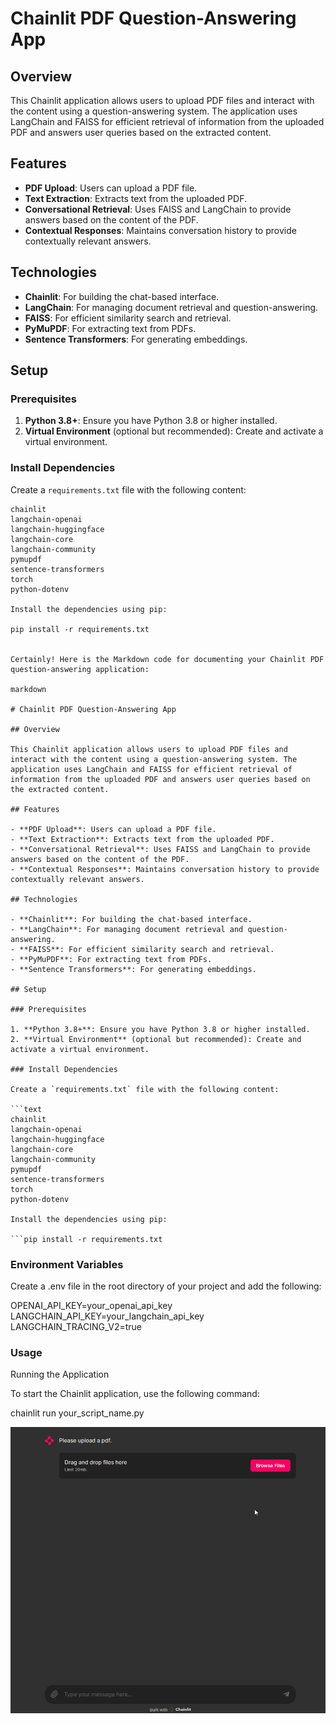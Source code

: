 # Chainlit PDF Question-Answering App

## Overview

This Chainlit application allows users to upload PDF files and interact with the content using a question-answering system. The application uses LangChain and FAISS for efficient retrieval of information from the uploaded PDF and answers user queries based on the extracted content.

## Features

- **PDF Upload**: Users can upload a PDF file.
- **Text Extraction**: Extracts text from the uploaded PDF.
- **Conversational Retrieval**: Uses FAISS and LangChain to provide answers based on the content of the PDF.
- **Contextual Responses**: Maintains conversation history to provide contextually relevant answers.

## Technologies

- **Chainlit**: For building the chat-based interface.
- **LangChain**: For managing document retrieval and question-answering.
- **FAISS**: For efficient similarity search and retrieval.
- **PyMuPDF**: For extracting text from PDFs.
- **Sentence Transformers**: For generating embeddings.

## Setup

### Prerequisites

1. **Python 3.8+**: Ensure you have Python 3.8 or higher installed.
2. **Virtual Environment** (optional but recommended): Create and activate a virtual environment.

### Install Dependencies

Create a `requirements.txt` file with the following content:

```text
chainlit
langchain-openai
langchain-huggingface
langchain-core
langchain-community
pymupdf
sentence-transformers
torch
python-dotenv

Install the dependencies using pip:

pip install -r requirements.txt


Certainly! Here is the Markdown code for documenting your Chainlit PDF question-answering application:

markdown

# Chainlit PDF Question-Answering App

## Overview

This Chainlit application allows users to upload PDF files and interact with the content using a question-answering system. The application uses LangChain and FAISS for efficient retrieval of information from the uploaded PDF and answers user queries based on the extracted content.

## Features

- **PDF Upload**: Users can upload a PDF file.
- **Text Extraction**: Extracts text from the uploaded PDF.
- **Conversational Retrieval**: Uses FAISS and LangChain to provide answers based on the content of the PDF.
- **Contextual Responses**: Maintains conversation history to provide contextually relevant answers.

## Technologies

- **Chainlit**: For building the chat-based interface.
- **LangChain**: For managing document retrieval and question-answering.
- **FAISS**: For efficient similarity search and retrieval.
- **PyMuPDF**: For extracting text from PDFs.
- **Sentence Transformers**: For generating embeddings.

## Setup

### Prerequisites

1. **Python 3.8+**: Ensure you have Python 3.8 or higher installed.
2. **Virtual Environment** (optional but recommended): Create and activate a virtual environment.

### Install Dependencies

Create a `requirements.txt` file with the following content:

```text
chainlit
langchain-openai
langchain-huggingface
langchain-core
langchain-community
pymupdf
sentence-transformers
torch
python-dotenv

Install the dependencies using pip:

```pip install -r requirements.txt
```

### Environment Variables

Create a .env file in the root directory of your project and add the following:

OPENAI_API_KEY=your_openai_api_key
LANGCHAIN_API_KEY=your_langchain_api_key
LANGCHAIN_TRACING_V2=true

### Usage

Running the Application

To start the Chainlit application, use the following command:

chainlit run your_script_name.py


![Code Execution](https://github.com/ChristinaManara/Hands-on-LLMs-NLP-Transformers-Training/blob/main/RAG%20with%20Langchain%20and%20Chainlit/rag.gif)

